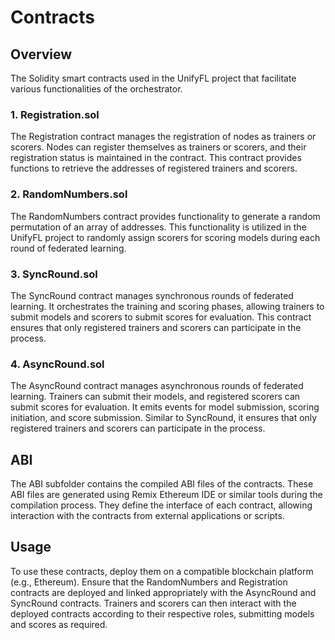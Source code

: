 # Contracts

## Overview

The Solidity smart contracts used in the UnifyFL project that facilitate various functionalities of the orchestrator.

### 1. Registration.sol

The Registration contract manages the registration of nodes as trainers or scorers. Nodes can register themselves as trainers or scorers, and their registration status is maintained in the contract. This contract provides functions to retrieve the addresses of registered trainers and scorers.

### 2. RandomNumbers.sol

The RandomNumbers contract provides functionality to generate a random permutation of an array of addresses. This functionality is utilized in the UnifyFL project to randomly assign scorers for scoring models during each round of federated learning.

### 3. SyncRound.sol

The SyncRound contract manages synchronous rounds of federated learning. It orchestrates the training and scoring phases, allowing trainers to submit models and scorers to submit scores for evaluation. This contract ensures that only registered trainers and scorers can participate in the process.
### 4. AsyncRound.sol

The AsyncRound contract manages asynchronous rounds of federated learning. Trainers can submit their models, and registered scorers can submit scores for evaluation. It emits events for model submission, scoring initiation, and score submission.  Similar to SyncRound, it ensures that only registered trainers and scorers can participate in the process.

## ABI

The ABI subfolder contains the compiled ABI files of the contracts. These ABI files are generated using Remix Ethereum IDE or similar tools during the compilation process. They define the interface of each contract, allowing interaction with the contracts from external applications or scripts.


## Usage

To use these contracts, deploy them on a compatible blockchain platform (e.g., Ethereum).  Ensure that the RandomNumbers and Registration contracts are deployed and linked appropriately with the AsyncRound and SyncRound contracts. Trainers and scorers can then interact with the deployed contracts according to their respective roles, submitting models and scores as required.

